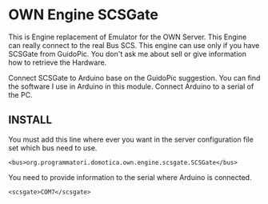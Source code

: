OWN Engine SCSGate
==========

This is Engine replacement of Emulator for the OWN Server. This Engine can really connect to the real Bus SCS.
This engine can use only if you have SCSGate from GuidoPic. You don't ask me about sell or give information how 
to retrieve the Hardware. 

Connect SCSGate to Arduino base on the GuidoPic suggestion. You can find the software I use in Arduino in this module.
Connect Arduino to a serial of the PC. 

INSTALL
-------

You must add this line where ever you want in the server configuration file set which bus need to use.
```
<bus>org.programmatori.domotica.own.engine.scsgate.SCSGate</bus>
```

You need to provide information to the serial where Arduino is connected.

```
<scsgate>COM7</scsgate>
```